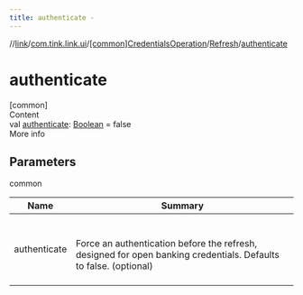 ```yaml
---
title: authenticate -
---
```

//[link](../../../index.md)/[com.tink.link.ui](../../index.md)/[[common]CredentialsOperation](../index.md)/[Refresh](index.md)/[authenticate](authenticate.md)



# authenticate  
[common]  
Content  
val [authenticate](authenticate.md): [Boolean](https://kotlinlang.org/api/latest/jvm/stdlib/kotlin/-boolean/index.html) = false  
More info  


## Parameters  
  
common  
  
|  Name|  Summary| 
|---|---|
| <a name="com.tink.link.ui/CredentialsOperation.Refresh/authenticate/#/PointingToDeclaration/"></a>authenticate| <a name="com.tink.link.ui/CredentialsOperation.Refresh/authenticate/#/PointingToDeclaration/"></a><br><br>Force an authentication before the refresh, designed for open banking credentials. Defaults to false. (optional)<br><br>
  
  



